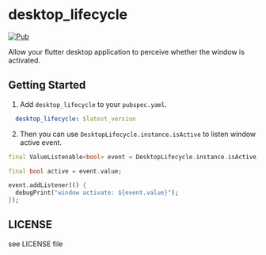 # desktop_lifecycle
[![Pub](https://img.shields.io/pub/v/desktop_lifecycle.svg)](https://pub.dev/packages/desktop_lifecycle)

Allow your flutter desktop application to perceive whether the window is activated.

## Getting Started

1. Add `desktop_lifecycle` to your `pubspec.yaml`.

```yaml
  desktop_lifecycle: $latest_version
```

2. Then you can use `DesktopLifecycle.instance.isActive` to listen window active event.

```dart
final ValueListenable<bool> event = DesktopLifecycle.instance.isActive;

final bool active = event.value;

event.addListener(() {
  debugPrint("window activate: ${event.value}");
});

```

## LICENSE

see LICENSE file